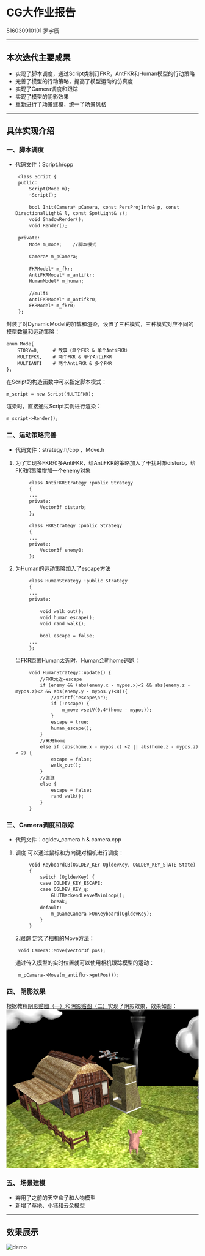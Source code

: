 ﻿# CG大作业报告

516030910101 罗宇辰

---

## 本次迭代主要成果 ##

 - 实现了脚本调度，通过Script类制订FKR，AntFKR和Human模型的行动策略
 - 完善了模型的行动策略，提高了模型运动的仿真度
 - 实现了Camera调度和跟踪
 - 实现了模型的阴影效果
 - 重新进行了场景建模，统一了场景风格 
 
----------
## 具体实现介绍 ##
### 一、脚本调度 ###
 - 代码文件：Script.h/cpp

    
        class Script {
        public:
        	Script(Mode m);
        	~Script();
    	
        	bool Init(Camera* pCamera, const PersProjInfo& p, const DirectionalLight& l, const SpotLight& s);
        	void ShadowRender();
        	void Render();
    
        private:
        	Mode m_mode;    //脚本模式
        	
        	Camera* m_pCamera;
        
        	FKRModel* m_fkr;
        	AntiFKRModel* m_antifkr;
        	HumanModel* m_human;
        	
        	//multi
        	AntiFKRModel* m_antifkr0;
        	FKRModel* m_fkr0;
        };
        
封装了对DynamicModel的加载和渲染，设置了三种模式，三种模式对应不同的模型数量和运动策略：

    enum Mode{
        STORY=0,     # 故事（单个FKR & 单个AntiFKR）
        MULTIFKR,    # 两个FKR & 单个AntiFKR
        MULTIANTI    # 两个AntiFKR & 多个FKR
    };
在Script的构造函数中可以指定脚本模式：

    m_script = new Script(MULTIFKR);

渲染时，直接通过Script实例进行渲染：

    m_script->Render();

### 二、运动策略完善 ###
- 代码文件：strategy.h/cpp 、Move.h
1. 为了实现多FKR和多AntiFKR，给AntiFKR的策略加入了干扰对象disturb，给FKR的策略增加一个enemy对象

            class AntiFKRStrategy :public Strategy
            {
            ...
            private:
            	Vector3f disturb;
            };
            
            class FKRStrategy :public Strategy
            {
            ...
            private:
            	Vector3f enemy0;
            };

2. 为Human的运动策略加入了escape方法

            class HumanStrategy :public Strategy
            {
            ...
            private:
            
            	void walk_out();
            	void human_escape();
            	void rand_walk();
            
            	bool escape = false;
            ...
            };
    当FKR距离Human太近时，Human会朝home逃跑：
            
            void HumanStrategy::update() {
            	//FKR太近-escape
            	if (enemy && (abs(enemy.x - mypos.x)<2 && abs(enemy.z - mypos.z)<2 && abs(enemy.y - mypos.y)<8)){
            		//printf("escape\n");
            		if (!escape) {
            			m_move->setV(0.4*(home - mypos));
            		}
            		escape = true;
            		human_escape();
            	}
            	//离开home
            	else if (abs(home.x - mypos.x) <2 || abs(home.z - mypos.z) < 2) {
            		escape = false;
            		walk_out();
            	}
            	//逛逛
            	else {
            		escape = false;
            		rand_walk();
            	}
            }

### 三、Camera调度和跟踪 ###
- 代码文件：ogldev_camera.h & camera.cpp
1. 调度
可以通过鼠标和方向键对相机进行调度：

            void KeyboardCB(OGLDEV_KEY OgldevKey, OGLDEV_KEY_STATE State)
        	{
        		switch (OgldevKey) {
        		case OGLDEV_KEY_ESCAPE:
        		case OGLDEV_KEY_q:
        			GLUTBackendLeaveMainLoop();
        			break;
        		default:
        			m_pGameCamera->OnKeyboard(OgldevKey);
        		}
        	}    
    
    2.跟踪
    定义了相机的Move方法：
    
        void Camera::Move(Vector3f pos);
    通过传入模型的实时位置就可以使用相机跟踪模型的运动：
    
        m_pCamera->Move(m_antifkr->getPos());
    

### 四、 阴影效果 ###
根据教程[阴影贴图（一）][1]和[阴影贴图（二）][2]实现了阴影效果，效果如图：   
![阴影][3]   

### 五、 场景建模 ###

 - 弃用了之前的天空盒子和人物模型
 - 新增了草地、小猪和云朵模型


----------


## 效果展示 ##
![demo][4]


  [1]: http://wiki.jikexueyuan.com/project/modern-opengl-tutorial/tutorial23.html
  [2]: http://wiki.jikexueyuan.com/project/modern-opengl-tutorial/tutorial24.html
  [3]: ./assets/shadow.png
  [4]: ./assets/pig.gif